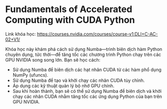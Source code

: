 # Fundamentals of Accelerated Computing with CUDA Python

Link khóa học: https://courses.nvidia.com/courses/course-v1:DLI+C-AC-02+V1/

Khóa học này khám phá cách sử dụng Numba—trình biên dịch hàm Python chuyên dụng, tức thời—để tăng tốc các chương trình Python chạy trên các GPU NVIDIA song song lớn. Bạn sẽ học cách:

- Sử dụng Numba để biên dịch các hạt nhân CUDA từ các hàm phổ dụng NumPy (ufuncs).
- Sử dụng Numba để tạo và khởi chạy các nhân CUDA tùy chỉnh.
- Áp dụng các kỹ thuật quản lý bộ nhớ GPU chính.
- Sau khi hoàn thành, bạn sẽ có thể sử dụng Numba để biên dịch và khởi chạy các nhân CUDA nhằm tăng tốc các ứng dụng Python của bạn trên GPU NVIDIA.
